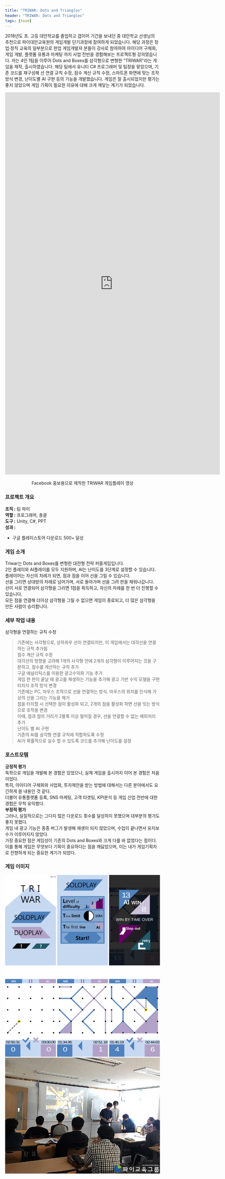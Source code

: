 ```yaml
---
title: "TRIWAR: Dots and Triangles"
header: "TRIWAR: Dots and Triangles"
tags: [team]
---
```

2018년도 초. 고등 대안학교를 졸업하고 갭이어 기간을 보내던 중 대안학교 선생님의 추천으로 파이대안교육원의 게임개발 단기과정에 참여하게 되었습니다. 해당 과정은 창업·창직 교육의 일부분으로 현업 게임개발자 분들이 강사로 참여하여 아이디어 구체화, 게임 개발, 플랫폼 유통과 마케팅 까지 사업 전반을 경험해보는 프로젝트형 강의였습니다. 저는 4인 1팀을 이루어 Dots and Boxes를 삼각형으로 변형한 "TRIWAR"라는 게임을 제작, 출시하였습니다. 해당 팀에서 유니티 C# 프로그래머 및 팀장을 맡았으며, 기존 코드를 재구성해 선 연결 규칙 수정, 점수 계산 규칙 수정, 스마트폰 화면에 맞는 조작방식 변경, 난이도별 AI 구현 등의 기능을 개발했습니다. 게임은 잘 출시되었지만 평가는 좋지 않았으며 게임 기획이 필요한 이유에 대해 크게 깨닿는 계기가 되었습니다.

<iframe width="699" height="1243" src="https://www.youtube.com/embed/CmdVqZRFIEw" title="Triwar" frameborder="0" allow="accelerometer; autoplay; clipboard-write; encrypted-media; gyroscope; picture-in-picture; web-share" referrerpolicy="strict-origin-when-cross-origin" allowfullscreen></iframe>
<center><p>Facebook 홍보용으로 제작한 TRIWAR 게임플레이 영상</p></center>  

### 프로젝트 개요  
**조직 :** 팀 파이  
**역할 :** 프로그래머, 총괄  
**도구 :** Unity, C#, PPT  
**성과 :**  
- 구글 플레이스토어 다운로드 500+ 달성

### 게임 소개  
Triwar는 Dots and Boxes를 변형한 대전형 전략 퍼즐게임입니다.  
2인 플레이와 AI플레이를 모두 지원하며, AI는 난이도를 3단계로 설정할 수 있습니다.  
플레이어는 자신의 차례가 되면, 점과 점을 이어 선을 그릴 수 있습니다.  
선을 그리면 상대방의 차례로 넘어가며, 서로 돌아가며 선을 그려 판을 채워나갑니다.  
선이 서로 연결되어 삼각형을 그리면 1점을 획득하고, 자신의 차례를 한 번 더 진행할 수 있습니다.  
모든 점을 연결해 더이상 삼각형을 그릴 수 없으면 게임이 종료되고, 더 많은 삼각형을 만든 사람이 승리합니다.  

### 세부 작업 내용  
삼각형을 연결하는 규칙 수정  
>기존에는 사각형으로, 상하좌우 선이 연결되지만, 이 게임에서는 대각선을 연결하는 규칙 추가됨  
점수 계산 규칙 수정  
>대각선의 방향을 고려해 1개의 사각형 안에 2개의 삼각형이 이루어지는 것을 구분하고, 점수를 계산하는 규칙 추가  
구글 애널리틱스를 이용한 광고수익화 기능 추가  
>게임 한 판이 끝날 때 광고를 재생하는 기능을 추가해 광고 기반 수익 모델을 구현
터치식 조작 방식 변경  
>기존에는 PC, 마우스 조작으로 선을 연결하는 방식. 마우스의 위치를 인식해 가상의 선을 그리는 기능을 제거  
>점을 터치할 시 선택한 점이 활성화 되고, 2개의 점을 활성화 하면 선을 잇는 방식으로 조작을 변경  
>이때, 점과 점의 거리가 2블록 이상 멀어질 경우, 선을 연결할 수 없는 예외처리 추가  
난이도 별 AI 구현  
>기존의 AI를 삼각형 연결 규칙에 적합하도록 수정  
>AI가 확률적으로 실수 할 수 있도록 코드를 추가해 난이도를 설정  

### 포스트모템  
**긍정적 평가**  
독학으로 게임을 개발해 본 경험은 있었으나, 실제 게임을 출시까지 이어 본 경험은 처음이었다.  
특히, 아이디어 구체화와 사업화, 투자제안을 받는 방법에 대해서는 다른 분야에서도 요긴하게 쓸 내용인 것 같다.  
더불어 유통플랫폼 등록, SNS 마케팅, 고객 타겟팅, KPI분석 등 게임 산업 전반에 대한 경험은 무척 유익했다.  
**부정적 평가**  
그러나, 실질적으로는 그다지 많은 다운로드 횟수를 달성하지 못했으며 대부분의 평가도 좋지 못했다.  
게임 내 광고 기능은 종종 버그가 발생해 재생이 되지 않았으며, 수업이 끝나면서 유지보수가 이루어지지 않았다.  
가장 중요한 점은 게임성이 기존의 Dots and Boxes와 크게 다를 바 없었다는 점이다.  
이를 통해 게임은 무엇보다 기획이 중요하다는 점을 깨닳았으며, 이는 내가 게임기획자로 전향하게 되는 중요한 계기가 되었다.  

### 게임 이미지  
![소개1.png](img/Triwar/0.jpg)  
![소개2.png](img/Triwar/1.jpg)  
![소개3.png](img/Triwar/2.jpg)  
